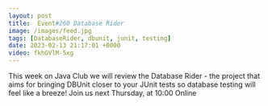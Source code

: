 ```yaml
---
layout: post
title:  Event#260 Database Rider
image: /images/feed.jpg
tags: [DatabaseRider, dbunit, junit, testing]
date: 2023-02-13 21:17:01 +0000
video: fkhGVlM-5xg
---
```


This week on Java Club we will review the Database Rider - the project that aims for bringing DBUnit closer to your JUnit tests so database testing will feel like a breeze!
Join us next Thursday, at 10:00 Online
